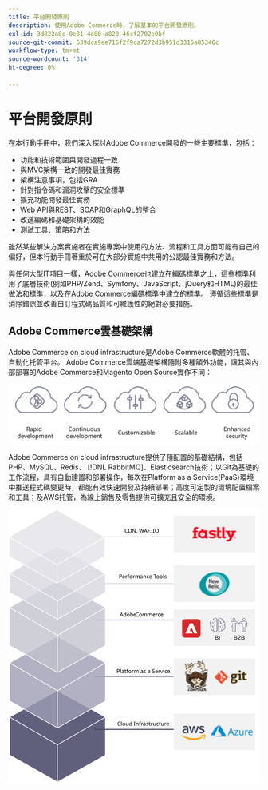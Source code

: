 ```yaml
---
title: 平台開發原則
description: 使用Adobe Commerce時，了解基本的平台開發原則。
exl-id: 3d822a8c-0e81-4a80-a820-46cf2702e0bf
source-git-commit: 639dca9ee715f2f9ca7272d3b951d3315a85346c
workflow-type: tm+mt
source-wordcount: '314'
ht-degree: 0%

---
```


# 平台開發原則

在本行動手冊中，我們深入探討Adobe Commerce開發的一些主要標準，包括：

- 功能和技術範圍與開發過程一致
- 與MVC架構一致的開發最佳實務
- 架構注意事項，包括GRA
- 針對指令碼和漏洞攻擊的安全標準
- 擴充功能開發最佳實務
- Web API與REST、SOAP和GraphQL的整合
- 改進編碼和基礎架構的效能
- 測試工具、策略和方法

雖然某些解決方案實施者在實施專案中使用的方法、流程和工具方面可能有自己的偏好，但本行動手冊著重於可在大部分實施中共用的公認最佳實務和方法。

與任何大型IT項目一樣，Adobe Commerce也建立在編碼標準之上，這些標準利用了底層技術(例如PHP/Zend、Symfony、JavaScript、jQuery和HTML)的最佳做法和標準，以及在Adobe Commerce編碼標準中建立的標準。 遵循這些標準是消除錯誤並改善自訂程式碼品質和可維護性的絕對必要措施。

## Adobe Commerce雲基礎架構

Adobe Commerce on cloud infrastructure是Adobe Commerce軟體的托管、自動化托管平台。 Adobe Commerce雲端基礎架構隨附多種額外功能，讓其與內部部署的Adobe Commerce和Magento Open Source實作不同：

![Adobe Commerce元件資訊圖](../../assets/playbooks/commerce-cloud.svg)

Adobe Commerce on cloud infrastructure提供了預配置的基礎結構，包括PHP、MySQL、Redis、 [!DNL RabbitMQ]、Elasticsearch技術；以Git為基礎的工作流程，具有自動建置和部署操作，每次在Platform as a Service(PaaS)環境中推送程式碼變更時，都能有效快速開發及持續部署；高度可定製的環境配置檔案和工具；及AWS托管，為線上銷售及零售提供可擴充且安全的環境。

![Adobe Commerce元件資訊圖](../../assets/playbooks/cloud-tech-stack.svg)
